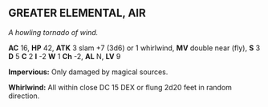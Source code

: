 ## GREATER ELEMENTAL, AIR

_A howling tornado of wind._

**AC** 16, **HP** 42, **ATK** 3 slam +7 (3d6) or 1 whirlwind, **MV** double near (fly), **S** 3 **D** 5 **C** 2 **I** -2 **W** 1 **Ch** -2, **AL** N, **LV** 9

**Impervious:** Only damaged by magical sources.

**Whirlwind:** All within close DC 15 DEX or flung 2d20 feet in random direction.

